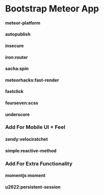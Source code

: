 # Bootstrap Meteor App
#### meteor-platform
#### autopublish
#### insecure
#### iron:router
#### sacha:spin
#### meteorhacks:fast-render
#### fastclick
#### fourseven:scss
#### underscore

### Add For Mobile UI + Feel
#### zendy:velociratchet
#### simple:reactive-method

### Add For Extra Functionality
#### momentjs:moment
#### u2622:persistent-session